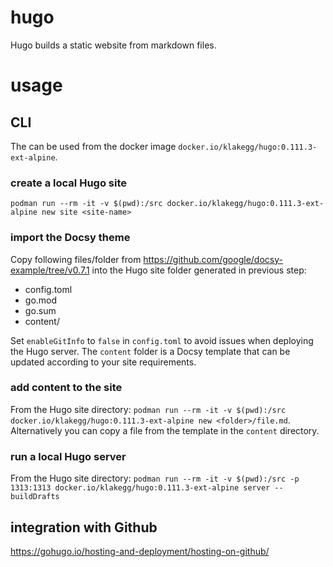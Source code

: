 # hugo
Hugo builds a static website from markdown files.

# usage
## CLI
The can be used from the docker image `docker.io/klakegg/hugo:0.111.3-ext-alpine`.
### create a local Hugo site
`podman run --rm -it -v $(pwd):/src docker.io/klakegg/hugo:0.111.3-ext-alpine new site <site-name>`
### import the Docsy theme
Copy following files/folder from https://github.com/google/docsy-example/tree/v0.7.1 into the Hugo site folder generated in previous step:
- config.toml
- go.mod
- go.sum
- content/

Set `enableGitInfo` to `false` in `config.toml` to avoid issues when deploying the Hugo server.
The `content` folder is a Docsy template that can be updated according to your site requirements.
### add content to the site
From the Hugo site directory:
`podman run --rm -it -v $(pwd):/src docker.io/klakegg/hugo:0.111.3-ext-alpine new <folder>/file.md`.  
Alternatively you can copy a file from the template in the `content` directory.
### run a local Hugo server
From the Hugo site directory:
`podman run --rm -it -v $(pwd):/src -p 1313:1313 docker.io/klakegg/hugo:0.111.3-ext-alpine server --buildDrafts`
## integration with Github
https://gohugo.io/hosting-and-deployment/hosting-on-github/